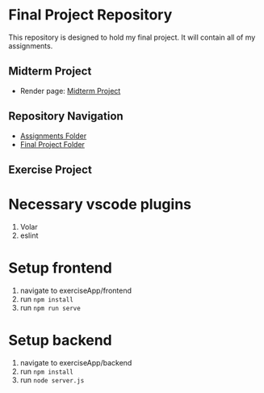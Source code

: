 # Final Project Repository

This repository is designed to hold my final project. It will contain all of my assignments. 

## Midterm Project
- Render page: [Midterm Project](https://aigen-exercise-static-vue.onrender.com/)

## Repository Navigation

* [Assignments Folder](Assignments)
* [Final Project Folder](FinalProject)

## Exercise Project
# Necessary vscode plugins
1. Volar
2. eslint
# Setup frontend
1. navigate to exerciseApp/frontend
2. run ```npm install```
3. run ```npm run serve```
# Setup backend
1. navigate to exerciseApp/backend
2. run ```npm install```
3. run ```node server.js```